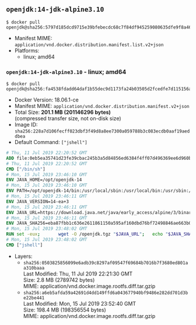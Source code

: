 ## `openjdk:14-jdk-alpine3.10`

```console
$ docker pull openjdk@sha256:5797d185dcd9715e39bfebecdc68c7f84df945259080635dfe9f8a4612e5980d
```

-	Manifest MIME: `application/vnd.docker.distribution.manifest.list.v2+json`
-	Platforms:
	-	linux; amd64

### `openjdk:14-jdk-alpine3.10` - linux; amd64

```console
$ docker pull openjdk@sha256:fa4538fdadd64daf1b55dec9d1173fa24b03505d2fcedfe7d115156a7b4efe08
```

-	Docker Version: 18.06.1-ce
-	Manifest MIME: `application/vnd.docker.distribution.manifest.v2+json`
-	Total Size: **201.1 MB (201146296 bytes)**  
	(compressed transfer size, not on-disk size)
-	Image ID: `sha256:228a7d106fecff023dbf3f49d8a8ee7300a059788b3c083ecdb0aaf19aeddbea`
-	Default Command: `["jshell"]`

```dockerfile
# Thu, 11 Jul 2019 22:20:52 GMT
ADD file:0eb5ea35741d23fe39cbac245b3a5d84856ed6384f4ff07d496369ee6d960bad in / 
# Thu, 11 Jul 2019 22:20:52 GMT
CMD ["/bin/sh"]
# Mon, 15 Jul 2019 23:46:10 GMT
ENV JAVA_HOME=/opt/openjdk-14
# Mon, 15 Jul 2019 23:46:10 GMT
ENV PATH=/opt/openjdk-14/bin:/usr/local/sbin:/usr/local/bin:/usr/sbin:/usr/bin:/sbin:/bin
# Mon, 15 Jul 2019 23:46:11 GMT
ENV JAVA_VERSION=14-ea+3
# Mon, 15 Jul 2019 23:46:11 GMT
ENV JAVA_URL=https://download.java.net/java/early_access/alpine/3/binaries/openjdk-14-ea+3_linux-x64-musl_bin.tar.gz
# Mon, 15 Jul 2019 23:46:11 GMT
ENV JAVA_SHA256=eba87fbb1c636e2611861150a595af160dbd76bf72498846ae663b0398ddff82
# Mon, 15 Jul 2019 23:48:02 GMT
RUN set -eux; 		wget -O /openjdk.tgz "$JAVA_URL"; 	echo "$JAVA_SHA256 */openjdk.tgz" | sha256sum -c -; 	mkdir -p "$JAVA_HOME"; 	tar --extract --file /openjdk.tgz --directory "$JAVA_HOME" --strip-components 1; 	rm /openjdk.tgz; 		java -Xshare:dump; 		java --version; 	javac --version
# Mon, 15 Jul 2019 23:48:02 GMT
CMD ["jshell"]
```

-	Layers:
	-	`sha256:0503825856099e6adb39c8297af09547f69684b7016b7f3680ed801aa310baaa`  
		Last Modified: Thu, 11 Jul 2019 22:21:30 GMT  
		Size: 2.8 MB (2789742 bytes)  
		MIME: application/vnd.docker.image.rootfs.diff.tar.gzip
	-	`sha256:a6eb5afda59a42691d4dd149ffd6a043677940bf9486e282dd701d3be22be441`  
		Last Modified: Mon, 15 Jul 2019 23:52:40 GMT  
		Size: 198.4 MB (198356554 bytes)  
		MIME: application/vnd.docker.image.rootfs.diff.tar.gzip

